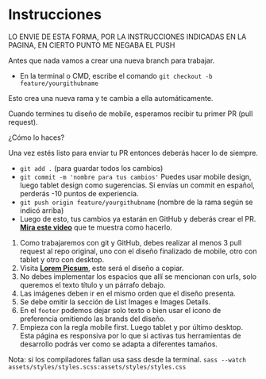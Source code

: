 # Instrucciones
LO ENVIE DE ESTA FORMA, POR LA INSTRUCCIONES INDICADAS EN LA PAGINA, EN CIERTO PUNTO ME NEGABA EL PUSH


Antes que nada vamos a crear una nueva branch para trabajar.

- En la terminal o CMD, escribe el comando `git checkout -b feature/yourgithubname`

Esto crea una nueva rama y te cambia a ella automáticamente.

Cuando termines tu diseño de mobile, esperamos recibir tu primer PR (pull request).

¿Cómo lo haces?

Una vez estés listo para enviar tu PR entonces deberás hacer lo de siempre.

- `git add .` (para guardar todos los cambios)
- `git commit -m 'nombre para tus cambios'` Puedes usar mobile design, luego tablet design como sugerencias. Si envías un commit en español, perderás -10 puntos de experiencia.
- `git push origin feature/yourgithubname` (nombre de la rama según se indicó arriba)
- Luego de esto, tus cambios ya estarán en GitHub y deberás crear el PR. [**Mira este video**](https://youtu.be/0g4YZCdiOfg) que te muestra como hacerlo.

1. Como trabajaremos con git y GitHub, debes realizar al menos 3 pull request al repo original, uno con el diseño finalizado de mobile, otro con tablet y otro con desktop.
2. Visita **[Lorem Picsum](https://picsum.photos/)**, este será el diseño a copiar.
3. No debes implementar los espacios que allí se mencionan con urls, solo queremos el texto título y un párrafo debajo.
4. Las imágenes deben ir en el mismo orden que el diseño presenta.
5. Se debe omitir la sección de List Images e Images Details.
6. En el `footer` podemos dejar solo texto o bien usar el icono de preferencia omitiendo las brands del diseño.
7. Empieza con la regla mobile first. Luego tablet y por último desktop. Esta página es responsiva por lo que si activas tus herramientas de desarrollo podrás ver como se adapta a diferentes tamaños.

Nota: si los compiladores fallan usa sass desde la terminal.
```sass --watch assets/styles/styles.scss:assets/styles/styles.css```
